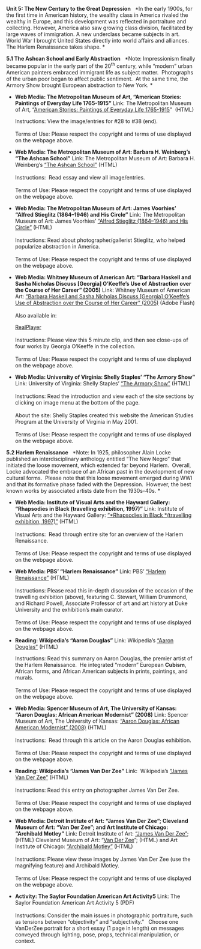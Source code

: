 **Unit 5: The New Century to the Great Depression** <span
id="5"></span> 
*In the early 1900s, for the first time in American history, the wealthy
class in America rivaled the wealthy in Europe, and this development was
reflected in portraiture and collecting. However, America also saw
growing class division, facilitated by large waves of immigration. A new
underclass became subjects in art.  World War I brought United States
directly into world affairs and alliances.  The Harlem Renaissance takes
shape. *

**5.1 The Ashcan School and Early Abstraction** <span id="5.1"></span> 
*Note: Impressionism finally became popular in the early part of the
20<sup>th</sup> century, while “modern” urban American painters embraced
immigrant life as subject matter.  Photographs of the urban poor began
to affect public sentiment.  At the same time, the Armory Show brought
European abstraction to New York. *

-   **Web Media: The Metropolitan Museum of Art, “American Stories:
    Paintings of Everyday Life 1765-1915”**
    Link: The Metropolitan Museum of Art, “[American Stories: Paintings
    of Everyday Life
    1765-1915](http://www.metmuseum.org/exhibitions/listings/2009/american-stories)”
     (HTML)  
      
     Instructions: View the image/entries for \#28 to \#38 (end).   
        
     Terms of Use: Please respect the copyright and terms of use
    displayed on the webpage above.

-   **Web Media: The Metropolitan Museum of Art: Barbara H. Weinberg’s
    “The Ashcan School”**
    Link: The Metropolitan Museum of Art: Barbara H. Weinberg’s [“The
    Ashcan
    School”](http://www.metmuseum.org/toah/hd/ashc/hd_ashc.htm) (HTML)  
        
     Instructions:  Read essay and view all image/entries.  
        
     Terms of Use: Please respect the copyright and terms of use
    displayed on the webpage above.

-   **Web Media: The Metropolitan Museum of Art: James Voorhies’ “Alfred
    Stieglitz (1864–1946) and His Circle”**
    Link: The Metropolitan Museum of Art: James Voorhies’ [“Alfred
    Stieglitz (1864–1946) and His
    Circle”](http://www.metmuseum.org/toah/hd/stgl/hd_stgl.htm) (HTML)  
        
     Instructions: Read about photographer/gallerist Stieglitz, who
    helped popularize abstraction in America.  
        
     Terms of Use: Please respect the copyright and terms of use
    displayed on the webpage above.

-   **Web Media: Whitney Museum of American Art: “Barbara Haskell and
    Sasha Nicholas Discuss [Georgia] O’Keeffe’s Use of Abstraction over
    the Course of Her Career” (2005)**
    Link: Whitney Museum of American Art: [“Barbara Haskell and Sasha
    Nicholas Discuss [Georgia] O’Keeffe’s Use of Abstraction over the
    Course of Her Career”
    (2005)](http://whitney.org/WatchAndListen/Artists?context_id=962)
    (Adobe Flash)  
        
     Also available in:  

    [RealPlayer](http://blip.tv/file/get/WhitneyFocus-GeorgiaOKeeffeAbstraction895.flv)  
        
     Instructions: Please view this 5 minute clip, and then see
    close-ups of four works by Georgia O’Keeffe in the collection.   
        
     Terms of Use: Please respect the copyright and terms of use
    displayed on the webpage above.

-   **Web Media: University of Virginia: Shelly Staples’ “The Armory
    Show”**
    Link: University of Virginia: Shelly Staples’ [“The Armory
    Show”](http://xroads.virginia.edu/~MUSEUM/Armory/armoryshow.html)
    (HTML)  
        
     Instructions: Read the introduction and view each of the site
    sections by clicking on image menu at the bottom of the page.  
        
     About the site: Shelly Staples created this website the American
    Studies Program at the University of Virginia in May 2001.   
        
     Terms of Use: Please respect the copyright and terms of use
    displayed on the webpage above.

**5.2 Harlem Renaissance** <span id="5.2"></span> 
*Note: In 1925, philosopher Alain Locke published an interdisciplinary
anthology entitled “The New Negro” that initiated the loose movement,
which extended far beyond Harlem.  Overall, Locke advocated the embrace
of an African past in the development of new cultural forms.  Please
note that this loose movement emerged during WWI and that its formative
phase faded with the Depression.  However, the best known works by
associated artists date from the 1930s-40s. *

-   **Web Media: Institute of Visual Arts and the Hayward Gallery:
    “Rhapsodies in Black (travelling exhibition, 1997)”**
    Link: Institute of Visual Arts and the Hayward Gallery:
    [“*Rhapsodies in Black *(travelling exhibition,
    1997)”](http://www.iniva.org/harlem/home.html) (HTML)  
        
     Instructions:  Read through entire site for an overview of the
    Harlem Renaissance.  
        
     Terms of Use: Please respect the copyright and terms of use
    displayed on the webpage above.

-   **Web Media: PBS’ “Harlem Renaissance”**
    Link: PBS’ [“Harlem
    Renaissance”](https://web.archive.org/web/20130730143316/http://www.pbs.org/newshour/forum/entertainment/jan-june98/harlem-renaissance.html)
    (HTML)  
        
     Instructions: Please read this in-depth discussion of the occasion
    of the travelling exhibition (above), featuring C. Stewart, William
    Drummond, and Richard Powell, Associate Professor of art and art
    history at Duke University and the exhibition’s main curator.   
        
     Terms of Use: Please respect the copyright and terms of use
    displayed on the webpage above.

-   **Reading: Wikipedia’s “Aaron Douglas”**
    Link: Wikipedia’s [“Aaron
    Douglas”](http://en.wikipedia.org/wiki/Aaron_Douglas) (HTML)  
      
     Instructions: Read this summary on Aaron Douglas, the premier
    artist of the Harlem Renaissance.  He integrated “modern”
    European **Cubism**, African forms, and African American subjects in
    prints, paintings, and murals.  
        
     Terms of Use: Please respect the copyright and terms of use
    displayed on the webpage above.

-   **Web Media: Spencer Museum of Art, The University of Kansas: “Aaron
    Douglas: African American Modernist” (2008)**
    Link: Spencer Museum of Art, The University of Kansas: [“Aaron
    Douglas: African American Modernist”
    (2008)](http://www.spencerart.ku.edu/exhibitions/aarondouglas.shtml)
    (HTML)  
        
     Instructions:  Read through this article on the Aaron Douglas
    exhibition.  
        
     Terms of Use: Please respect the copyright and terms of use
    displayed on the webpage above.

-   **Reading: Wikipedia’s “James Van Der Zee”**
    Link:  Wikipedia’s [“James Van Der
    Zee”](http://en.wikipedia.org/wiki/James_Van_Der_Zee) (HTML)  
        
     Instructions: Read this entry on photographer James Van Der Zee.  
        
     Terms of Use: Please respect the copyright and terms of use
    displayed on the webpage above.

-   **Web Media: Detroit Institute of Art: “James Van Der Zee”;
    Cleveland Museum of Art: “Van Der Zee”; and Art Institute of
    Chicago: “Archibald Motley”**
    Link: Detroit Institute of Art: [“James Van Der
    Zee”](http://www.dia.org/art/search-collection.aspx?searchType=new&department=&classification=&artist=VanDerZee+James&nationality=&medium=&objectNumber=&keyword=&date_from=&date_to=&action=Search+Art+at+the+DIA);
    (HTML) Cleveland Museum of Art: “[Van Der
    Zee](http://www.clevelandart.org/blog/collection-highlight-works-james-van-der-zee)”;
    (HTML) and Art Institute of Chicago: [“Archibald
    Motley”](http://www.artic.edu/aic/collections/artwork/artist/1757)
    (HTML)  
        
     Instructions: Please view these images by James Van Der Zee (use
    the magnifying feature) and Archibald Motley.  
        
     Terms of Use: Please respect the copyright and terms of use
    displayed on the webpage above.

-   **Activity: The Saylor Foundation American Art Activity5**
    Link: The Saylor Foundation American Art Activity 5 (PDF)  
        
     Instructions: Consider the main issues in photographic portraiture,
    such as tensions between “objectivity” and “subjectivity.”   Choose
    one VanDerZee portrait for a short essay (1 page in length) on
    messages conveyed through lighting, pose, props, technical
    manipulation, or context. 


